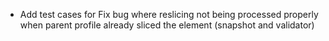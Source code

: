 * Add test cases for Fix bug where reslicing not being processed properly when parent profile already sliced the element (snapshot and validator)
